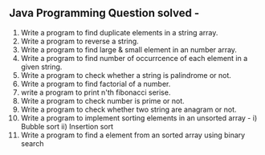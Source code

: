 Java Programming Question solved  - 
---------------------------------
1) Write a program to find duplicate elements in a string array.
2) Write a program to reverse a string.
3) Write a program to find large & small element in an number array.
4) Write a program to find number of occurrcence of each element in a given string.
5) Write a program to check whether a string is palindrome or not.
6) Write a program to find factorial of a number.
7) write a program to print n'th fibonacci serise.
8) Write a program to check number is prime or not. 
9) Write a program to check whether two string are anagram or not.
10) Write a program to implement sorting elements in an unsorted array - i) Bubble sort ii) Insertion sort
11) Write a program to find a element from an sorted array using binary search 
